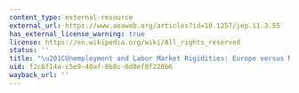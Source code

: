 ```yaml
---
content_type: external-resource
external_url: https://www.aeaweb.org/articles?id=10.1257/jep.11.3.55
has_external_license_warning: true
license: https://en.wikipedia.org/wiki/All_rights_reserved
status: ''
title: "\u201CUnemployment and Labor Market Rigidities: Europe versus North\_America.\u201D"
uid: f2c6f14a-c5e9-40af-8b8c-6d8ef8f220b6
wayback_url: ''
---
```

